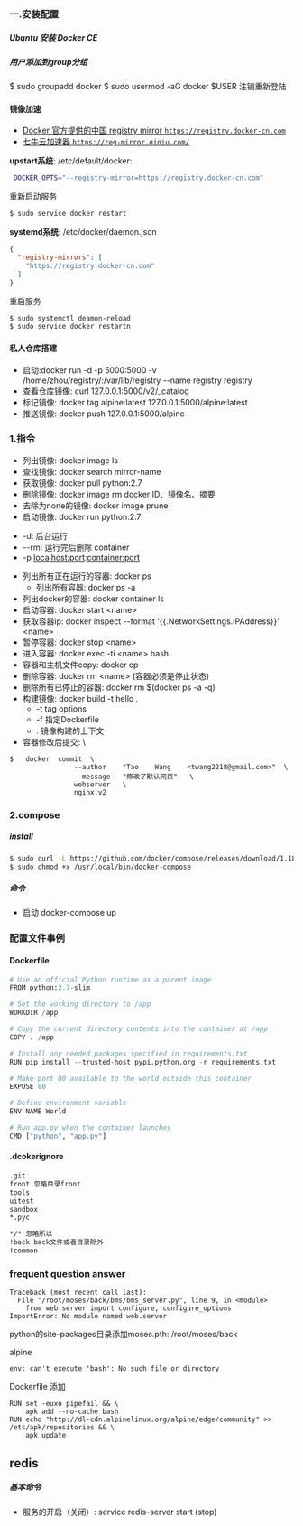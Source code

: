 ### 一.安装配置
##### Ubuntu 安装 Docker CE


##### 用户添加到group分组
$ sudo groupadd docker
$ sudo usermod -aG docker $USER
注销重新登陆

#### 镜像加速
* [Docker 官方提供的中国 registry mirror `https://registry.docker-cn.com`](https://docs.docker.com/registry/recipes/mirror/#use-case-the-china-registry-mirror)
* [七牛云加速器 `https://reg-mirror.qiniu.com/`](https://kirk-enterprise.github.io/hub-docs/#/user-guide/mirror)

**upstart系统**: /etc/default/docker:
``` bash
 DOCKER_OPTS="--registry-mirror=https://registry.docker-cn.com"
```
重新启动服务
```bash
$ sudo service docker restart
```

**systemd系统**: /etc/docker/daemon.json
```json
{
  "registry-mirrors": [
    "https://registry.docker-cn.com"
  ]
}
```
重启服务
```bash
$ sudo systemctl deamon-reload
$ sudo service docker restartn
```
#### 私人仓库搭建

- 启动:docker run -d -p 5000:5000 -v /home/zhou/registry/:/var/lib/registry --name registry registry
- 查看仓库镜像: curl 127.0.0.1:5000/v2/_catalog
- 标记镜像: docker tag alpine:latest 127.0.0.1:5000/alpine:latest
- 推送镜像: docker push 127.0.0.1:5000/alpine


### 1.指令
- 列出镜像: docker image ls
- 查找镜像: docker search mirror-name
- 获取镜像: docker pull python:2.7
- 删除镜像: docker image rm docker  ID、镜像名、摘要
- 去除为none的镜像: docker image prune
- 启动镜像: docker run python:2.7
 * -d: 后台运行
 * --rm: 运行完后删除 container
 * -p <localhost:port>:<container:port>
- 列出所有正在运行的容器: docker ps
    + 列出所有容器: docker ps -a
- 列出docker的容器: docker container ls
- 启动容器: docker start <name\>
- 获取容器ip: docker inspect --format '{{.NetworkSettings.IPAddress}}' <name\>
- 暂停容器: docker stop <name\>
- 进入容器: docker exec -ti <name\> bash
- 容器和主机文件copy: docker cp
- 删除容器: docker rm <name\> (容器必须是停止状态)
- 删除所有已停止的容器: docker rm $(docker ps -a -q)
- 构建镜像: docker build -t hello .
  + -t tag options
  + -f 指定Dockerfile
  + . 镜像构建的上下文
- 容器修改后提交: \
```
$	docker	commit	\
				--author	"Tao	Wang	<twang2218@gmail.com>"	\
				--message	"修改了默认网页"	\
				webserver	\
				nginx:v2
```

### 2.compose
##### install
```bash
$ sudo curl -L https://github.com/docker/compose/releases/download/1.18.0/docker-compose-`uname -s`-`uname -m` -o /usr/local/bin/docker-compose
$ sudo chmod +x /usr/local/bin/docker-compose
```
##### 命令
- 启动 docker-compose up


### 配置文件事例

#### Dockerfile
``` python
# Use an official Python runtime as a parent image
FROM python:2.7-slim

# Set the working directory to /app
WORKDIR /app

# Copy the current directory contents into the container at /app
COPY . /app

# Install any needed packages specified in requirements.txt
RUN pip install --trusted-host pypi.python.org -r requirements.txt

# Make port 80 available to the world outside this container
EXPOSE 80

# Define environment variable
ENV NAME World

# Run app.py when the container launches
CMD ["python", "app.py"]
```
#### .dcokerignore
```bash
.git
front 忽略目录front
tools
uitest
sandbox
*.pyc

*/* 忽略所以
!back back文件或者目录除外
!common
```

### frequent question answer
```
Traceback (most recent call last):
  File "/root/moses/back/bms/bms_server.py", line 9, in <module>
    from web.server import configure, configure_options
ImportError: No module named web.server
```
python的site-packages目录添加moses.pth: /root/moses/back

alpine
```
env: can't execute 'bash': No such file or directory
```
Dockerfile 添加
```
RUN set -euxo pipefail && \
    apk add --no-cache bash
RUN echo "http://dl-cdn.alpinelinux.org/alpine/edge/community" >> /etc/apk/repositories && \
    apk update
```


## redis
##### 基本命令
- 服务的开启（关闭）: service redis-server start (stop)

